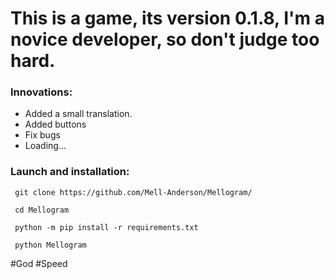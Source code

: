 # This is a game, its version 0.1.8, I'm a novice developer, so don't judge too hard.

### Innovations:

- Added a small translation.
- Added buttons
- Fix bugs
- Loading...

### Launch and installation:
```
 git clone https://github.com/Mell-Anderson/Mellogram/

 cd Mellogram

 python -m pip install -r requirements.txt 

 python Mellogram
```
#God #Speed
